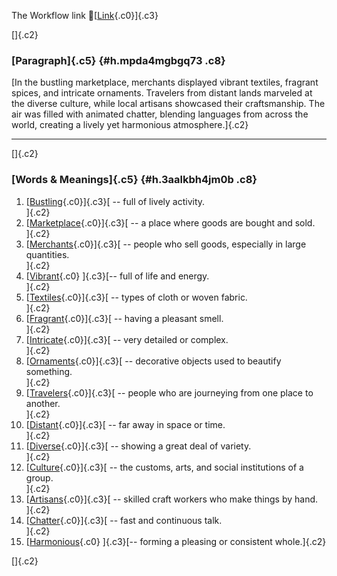 The Workflow link
👏[[Link](https://www.google.com/url?q=http://www.google.com&sa=D&source=editors&ust=1760437392561654&usg=AOvVaw0ruYtuLcSrQgMDBPU1VpYM){.c0}]{.c3}

[]{.c2}

### [Paragraph]{.c5} {#h.mpda4mgbgq73 .c8}

[In the bustling marketplace, merchants displayed vibrant textiles,
fragrant spices, and intricate ornaments. Travelers from distant lands
marveled at the diverse culture, while local artisans showcased their
craftsmanship. The air was filled with animated chatter, blending
languages from across the world, creating a lively yet harmonious
atmosphere.]{.c2}

------------------------------------------------------------------------

[]{.c2}

### [Words & Meanings]{.c5} {#h.3aalkbh4jm0b .c8}

1.  [[Bustling](https://www.google.com/url?q=http://www.google.com&sa=D&source=editors&ust=1760437392562247&usg=AOvVaw1Z0YGVOLk9UDKqgoPhdK6K){.c0}]{.c3}[ --
    full of lively activity.\
    ]{.c2}
2.  [[Marketplace](https://www.google.com/url?q=http://www.google.com&sa=D&source=editors&ust=1760437392562363&usg=AOvVaw3ZUrR2fp5OQVhzAb7OFfkL){.c0}]{.c3}[ --
    a place where goods are bought and sold.\
    ]{.c2}
3.  [[Merchants](https://www.google.com/url?q=http://www.google.com&sa=D&source=editors&ust=1760437392562471&usg=AOvVaw0gvT93L5UkSpZO_Fi0LGoW){.c0}]{.c3}[ --
    people who sell goods, especially in large quantities.\
    ]{.c2}
4.  [[Vibrant](https://www.google.com/url?q=http://www.google.com&sa=D&source=editors&ust=1760437392562586&usg=AOvVaw2nTfFQOcXfu8AexBB_wmTX){.c0}
    ]{.c3}[-- full of life and energy.\
    ]{.c2}
5.  [[Textiles](https://www.google.com/url?q=http://www.google.com&sa=D&source=editors&ust=1760437392562721&usg=AOvVaw0oNKJNp8OUTmFCro3aPrjv){.c0}]{.c3}[ --
    types of cloth or woven fabric.\
    ]{.c2}
6.  [[Fragrant](https://www.google.com/url?q=http://www.google.com&sa=D&source=editors&ust=1760437392562817&usg=AOvVaw2l1kbOdkbEJeT7sEiYjY4U){.c0}]{.c3}[ --
    having a pleasant smell.\
    ]{.c2}
7.  [[Intricate](https://www.google.com/url?q=http://www.google.com&sa=D&source=editors&ust=1760437392562912&usg=AOvVaw27fTeUujkGcCTiICNZE760){.c0}]{.c3}[ --
    very detailed or complex.\
    ]{.c2}
8.  [[Ornaments](https://www.google.com/url?q=http://www.google.com&sa=D&source=editors&ust=1760437392563003&usg=AOvVaw26dmPERoomq8hR-6NM8iy1){.c0}]{.c3}[ --
    decorative objects used to beautify something.\
    ]{.c2}
9.  [[Travelers](https://www.google.com/url?q=http://www.google.com&sa=D&source=editors&ust=1760437392563109&usg=AOvVaw1Gva63W4yUxO71S3GW9DDx){.c0}]{.c3}[ --
    people who are journeying from one place to another.\
    ]{.c2}
10. [[Distant](https://www.google.com/url?q=http://www.google.com&sa=D&source=editors&ust=1760437392563229&usg=AOvVaw1vJRj7pYubFZVX9rK9DvlW){.c0}]{.c3}[ --
    far away in space or time.\
    ]{.c2}
11. [[Diverse](https://www.google.com/url?q=http://www.google.com&sa=D&source=editors&ust=1760437392563320&usg=AOvVaw10QAfkQ9i8iBkNBgGlcpFt){.c0}]{.c3}[ --
    showing a great deal of variety.\
    ]{.c2}
12. [[Culture](https://www.google.com/url?q=http://www.google.com&sa=D&source=editors&ust=1760437392563414&usg=AOvVaw1UcrNQTaK5L_-xc2g88v3x){.c0}]{.c3}[ --
    the customs, arts, and social institutions of a group.\
    ]{.c2}
13. [[Artisans](https://www.google.com/url?q=http://www.google.com&sa=D&source=editors&ust=1760437392563528&usg=AOvVaw25UTevPRM_nFzwsa_MZ5Fn){.c0}]{.c3}[ --
    skilled craft workers who make things by hand.\
    ]{.c2}
14. [[Chatter](https://www.google.com/url?q=http://www.google.com&sa=D&source=editors&ust=1760437392563637&usg=AOvVaw2mqTIrBa088Xp0dDo8OsiO){.c0}]{.c3}[ --
    fast and continuous talk.\
    ]{.c2}
15. [[Harmonious](https://www.google.com/url?q=http://www.google.com&sa=D&source=editors&ust=1760437392563729&usg=AOvVaw2PdC010zDTQEqk7G2NezSO){.c0}
    ]{.c3}[-- forming a pleasing or consistent whole.]{.c2}

[]{.c2}
